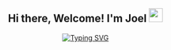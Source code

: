 
<h2 align="center">
  Hi there, Welcome! I'm Joel
  <img src="https://media.giphy.com/media/hvRJCLFzcasrR4ia7z/giphy.gif" width="28">
</h2>
<div align="center">
  <a href="https://git.io/typing-svg">
    <img src="https://readme-typing-svg.demolab.com?font=Fira+Code&duration=3500&pause=2500&color=FB8500&center=true&vCenter=true&width=435&lines=Full-Stack+Developer;2+Years+of+Experience;Always+eagered+to+learn" alt="Typing SVG" />
  </a>
</div>
 
